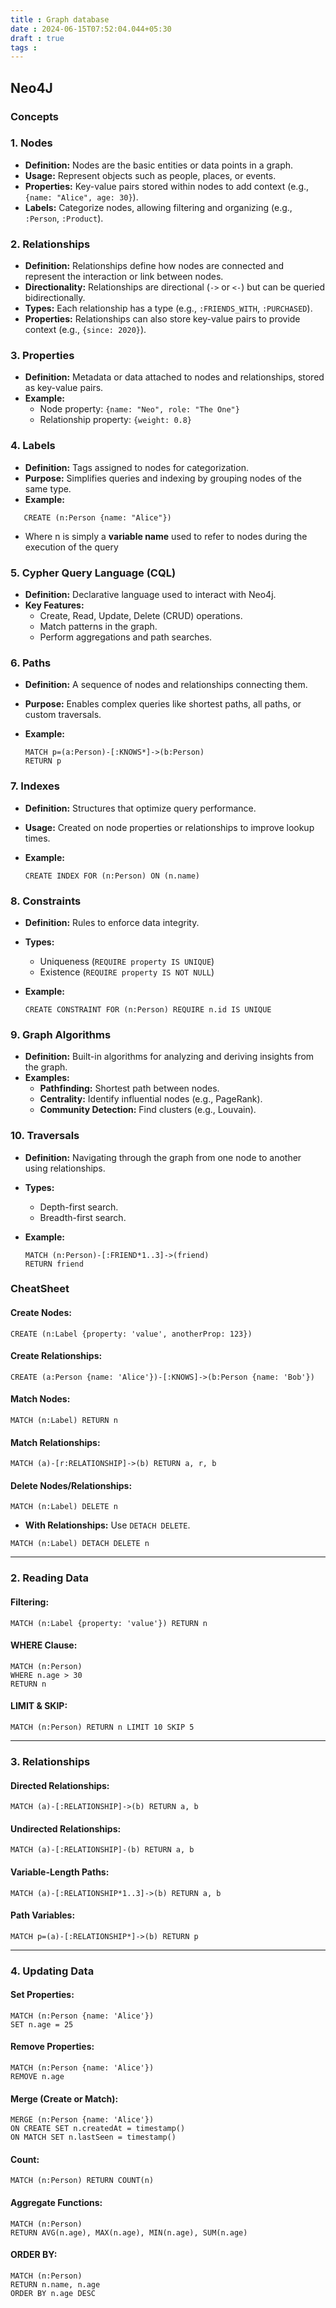 ```yaml
---
title : Graph database
date : 2024-06-15T07:52:04.044+05:30
draft : true
tags : 
---
```


## Neo4J

### Concepts

### **1. Nodes**

- **Definition:** Nodes are the basic entities or data points in a graph.
- **Usage:** Represent objects such as people, places, or events.
- **Properties:** Key-value pairs stored within nodes to add context (e.g., `{name: "Alice", age: 30}`).
- **Labels:** Categorize nodes, allowing filtering and organizing (e.g., `:Person`, `:Product`).
### **2. Relationships**

- **Definition:** Relationships define how nodes are connected and represent the interaction or link between nodes.
- **Directionality:** Relationships are directional (`->` or `<-`) but can be queried bidirectionally.
- **Types:** Each relationship has a type (e.g., `:FRIENDS_WITH`, `:PURCHASED`).
- **Properties:** Relationships can also store key-value pairs to provide context (e.g., `{since: 2020}`).

### **3. Properties**

- **Definition:** Metadata or data attached to nodes and relationships, stored as key-value pairs.
- **Example:**
    - Node property: `{name: "Neo", role: "The One"}`
    - Relationship property: `{weight: 0.8}`
### **4. Labels**

- **Definition:** Tags assigned to nodes for categorization.
- **Purpose:** Simplifies queries and indexing by grouping nodes of the same type.
- **Example:**

```cypher
   CREATE (n:Person {name: "Alice"})
```

- Where n is simply a **variable name** used to refer to nodes during the execution of the query
### **5. Cypher Query Language (CQL)**

- **Definition:** Declarative language used to interact with Neo4j.
- **Key Features:**
    - Create, Read, Update, Delete (CRUD) operations.
    - Match patterns in the graph.
    - Perform aggregations and path searches.

### **6. Paths**

- **Definition:** A sequence of nodes and relationships connecting them.
- **Purpose:** Enables complex queries like shortest paths, all paths, or custom traversals.
- **Example:**
    
    ```cypher
    MATCH p=(a:Person)-[:KNOWS*]->(b:Person)
    RETURN p
    ```

### **7. Indexes**

- **Definition:** Structures that optimize query performance.
- **Usage:** Created on node properties or relationships to improve lookup times.
- **Example:**
    
    ```cypher
    CREATE INDEX FOR (n:Person) ON (n.name)
    ```

### **8. Constraints**

- **Definition:** Rules to enforce data integrity.
- **Types:**
    - Uniqueness (`REQUIRE property IS UNIQUE`)
    - Existence (`REQUIRE property IS NOT NULL`)
- **Example:**
    
    ```cypher
    CREATE CONSTRAINT FOR (n:Person) REQUIRE n.id IS UNIQUE
    ```


### **9. Graph Algorithms**

- **Definition:** Built-in algorithms for analyzing and deriving insights from the graph.
- **Examples:**
    - **Pathfinding:** Shortest path between nodes.
    - **Centrality:** Identify influential nodes (e.g., PageRank).
    - **Community Detection:** Find clusters (e.g., Louvain).

### **10. Traversals**

- **Definition:** Navigating through the graph from one node to another using relationships.
- **Types:**
    - Depth-first search.
    - Breadth-first search.
- **Example:**
    
    ```cypher
    MATCH (n:Person)-[:FRIEND*1..3]->(friend)
    RETURN friend
    ```


### CheatSheet

#### Create Nodes:

```cypher
CREATE (n:Label {property: 'value', anotherProp: 123})
```

#### Create Relationships:

```cypher
CREATE (a:Person {name: 'Alice'})-[:KNOWS]->(b:Person {name: 'Bob'})
```

#### Match Nodes:

```cypher
MATCH (n:Label) RETURN n
```

#### Match Relationships:

```cypher
MATCH (a)-[r:RELATIONSHIP]->(b) RETURN a, r, b
```

#### Delete Nodes/Relationships:

```cypher
MATCH (n:Label) DELETE n
```

- **With Relationships:** Use `DETACH DELETE`.

```cypher
MATCH (n:Label) DETACH DELETE n
```

---

### **2. Reading Data**

#### Filtering:

```cypher
MATCH (n:Label {property: 'value'}) RETURN n
```

#### WHERE Clause:

```cypher
MATCH (n:Person)
WHERE n.age > 30
RETURN n
```

#### LIMIT & SKIP:

```cypher
MATCH (n:Person) RETURN n LIMIT 10 SKIP 5
```

---

### **3. Relationships**

#### Directed Relationships:

```cypher
MATCH (a)-[:RELATIONSHIP]->(b) RETURN a, b
```

#### Undirected Relationships:

```cypher
MATCH (a)-[:RELATIONSHIP]-(b) RETURN a, b
```

#### Variable-Length Paths:

```cypher
MATCH (a)-[:RELATIONSHIP*1..3]->(b) RETURN a, b
```

#### Path Variables:

```cypher
MATCH p=(a)-[:RELATIONSHIP*]->(b) RETURN p
```

---

### **4. Updating Data**

#### Set Properties:

```cypher
MATCH (n:Person {name: 'Alice'})
SET n.age = 25
```

#### Remove Properties:

```cypher
MATCH (n:Person {name: 'Alice'})
REMOVE n.age
```

#### Merge (Create or Match):

```cypher
MERGE (n:Person {name: 'Alice'})
ON CREATE SET n.createdAt = timestamp()
ON MATCH SET n.lastSeen = timestamp()
```

#### Count:

```cypher
MATCH (n:Person) RETURN COUNT(n)
```

#### Aggregate Functions:

```cypher
MATCH (n:Person)
RETURN AVG(n.age), MAX(n.age), MIN(n.age), SUM(n.age)
```

#### ORDER BY:

```cypher
MATCH (n:Person)
RETURN n.name, n.age
ORDER BY n.age DESC
```




